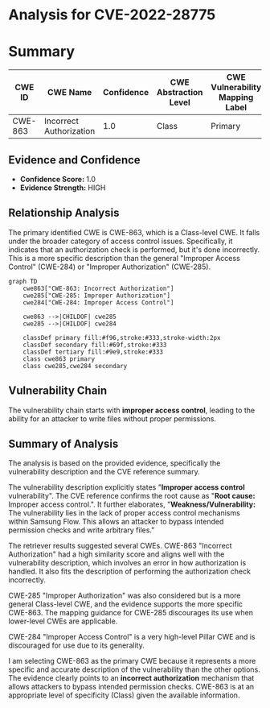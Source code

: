 # Analysis for CVE-2022-28775

# Summary
| CWE ID | CWE Name | Confidence | CWE Abstraction Level | CWE Vulnerability Mapping Label | CWE-Vulnerability Mapping Notes |
|---|---|---|---|---|---|
| CWE-863 | Incorrect Authorization | 1.0 | Class | Primary | Allowed-with-Review |

## Evidence and Confidence

*   **Confidence Score:** 1.0
*   **Evidence Strength:** HIGH

## Relationship Analysis
The primary identified CWE is CWE-863, which is a Class-level CWE. It falls under the broader category of access control issues. Specifically, it indicates that an authorization check is performed, but it's done incorrectly. This is a more specific description than the general "Improper Access Control" (CWE-284) or "Improper Authorization" (CWE-285).

```mermaid
graph TD
    cwe863["CWE-863: Incorrect Authorization"]
    cwe285["CWE-285: Improper Authorization"]
    cwe284["CWE-284: Improper Access Control"]

    cwe863 -->|CHILDOF| cwe285
    cwe285 -->|CHILDOF| cwe284
    
    classDef primary fill:#f96,stroke:#333,stroke-width:2px
    classDef secondary fill:#69f,stroke:#333
    classDef tertiary fill:#9e9,stroke:#333
    class cwe863 primary
    class cwe285,cwe284 secondary
```

## Vulnerability Chain
The vulnerability chain starts with **improper access control**, leading to the ability for an attacker to write files without proper permissions.

## Summary of Analysis
The analysis is based on the provided evidence, specifically the vulnerability description and the CVE reference summary.

The vulnerability description explicitly states "**Improper access control** vulnerability". The CVE reference confirms the root cause as "**Root cause:** Improper access control.". It further elaborates, "**Weakness/Vulnerability:** The vulnerability lies in the lack of proper access control mechanisms within Samsung Flow. This allows an attacker to bypass intended permission checks and write arbitrary files."

The retriever results suggested several CWEs. CWE-863 "Incorrect Authorization" had a high similarity score and aligns well with the vulnerability description, which involves an error in how authorization is handled. It also fits the description of performing the authorization check incorrectly.

CWE-285 "Improper Authorization" was also considered but is a more general Class-level CWE, and the evidence supports the more specific CWE-863. The mapping guidance for CWE-285 discourages its use when lower-level CWEs are applicable.

CWE-284 "Improper Access Control" is a very high-level Pillar CWE and is discouraged for use due to its generality.

I am selecting CWE-863 as the primary CWE because it represents a more specific and accurate description of the vulnerability than the other options. The evidence clearly points to an **incorrect authorization** mechanism that allows attackers to bypass intended permission checks. CWE-863 is at an appropriate level of specificity (Class) given the available information.